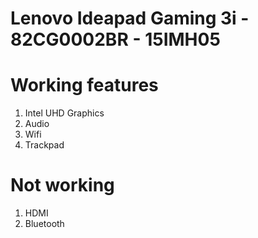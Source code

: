 # Lenovo Ideapad Gaming 3i - 82CG0002BR - 15IMH05

# Working features
1. Intel UHD Graphics
2. Audio
3. Wifi
4. Trackpad

# Not working
1. HDMI
2. Bluetooth
